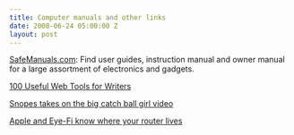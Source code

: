 ```yaml
---
title: Computer manuals and other links
date: 2008-06-24 05:00:00 Z
layout: post
---
```


[SafeManuals.com](http://safemanuals.com/): Find user guides, instruction manual and owner manual for a large assortment of electronics and gadgets.

[100 Useful Web Tools for Writers](http://www.collegedegrees.com/blog/2008/06/11/100-useful-web-tools-for-writers/)

[Snopes takes on the big catch ball girl video](http://www.snopes.com/photos/advertisements/ballgirl.asp)

[Apple and Eye-Fi know where your router lives](http://www.nytimes.com/2008/06/26/technology/personaltech/26pogue.html?_r=2&oref=slogin&)
